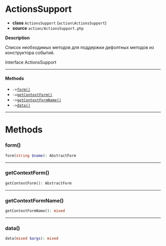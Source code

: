 # ActionsSupport

- **class** `ActionsSupport` (`action\ActionsSupport`)
- **source** `action/ActionsSupport.php`

**Description**

Список необходимых методов для поддержки дефолтных методов из конструктора событий.

Interface ActionsSupport

---

#### Methods

- `->`[`form()`](#method-form)
- `->`[`getContextForm()`](#method-getcontextform)
- `->`[`getContextFormName()`](#method-getcontextformname)
- `->`[`data()`](#method-data)

---
# Methods

<a name="method-form"></a>

### form()
```php
form(string $name): AbstractForm
```

---

<a name="method-getcontextform"></a>

### getContextForm()
```php
getContextForm(): AbstractForm
```

---

<a name="method-getcontextformname"></a>

### getContextFormName()
```php
getContextFormName(): mixed
```

---

<a name="method-data"></a>

### data()
```php
data(mixed $args): mixed
```